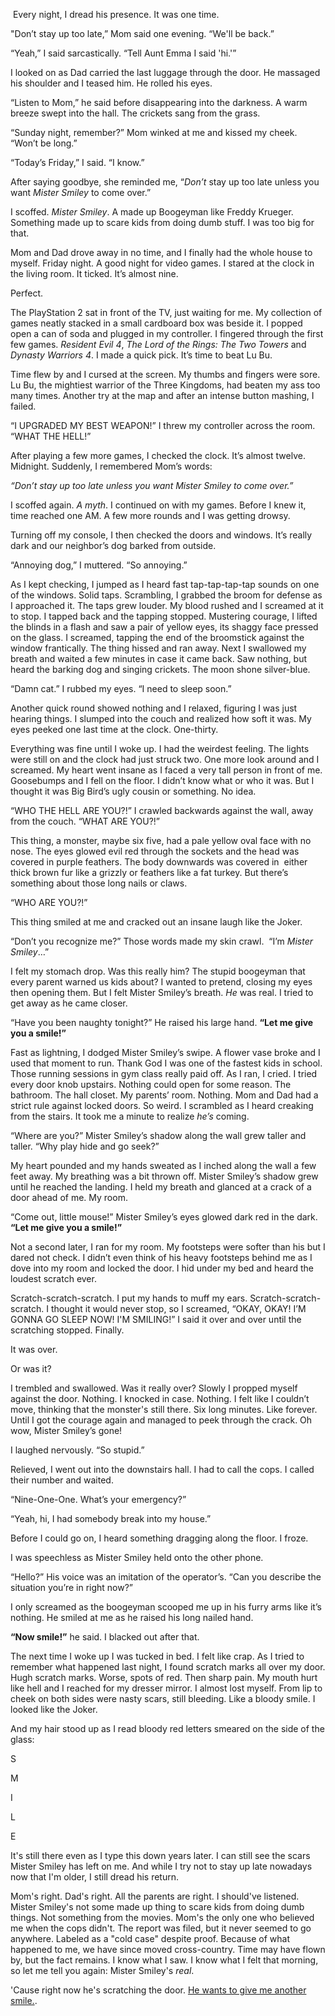  Every night, I dread his presence. It was one time.


"Don’t stay up too late,” Mom said one evening. “We'll be back.”


“Yeah,” I said sarcastically. “Tell Aunt Emma I said 'hi.'” 


I looked on as Dad carried the last luggage through the door. He massaged his shoulder and I teased him. He rolled his eyes.


“Listen to Mom,” he said before disappearing into the darkness. A warm breeze swept into the hall. The crickets sang from the grass.


“Sunday night, remember?” Mom winked at me and kissed my cheek. “Won’t be long.”


“Today’s Friday,” I said. “I know.” 


After saying goodbye, she reminded me, “*Don’t* stay up too late unless you want *Mister Smiley* to come over.”


I scoffed. *Mister Smiley*. A made up Boogeyman like Freddy Krueger. Something made up to scare kids from doing dumb stuff. I was too big for that.


Mom and Dad drove away in no time, and I finally had the whole house to myself. Friday night. A good night for video games. I stared at the clock in the living room. It ticked. It’s almost nine. 


Perfect.


The PlayStation 2 sat in front of the TV, just waiting for me. My collection of games neatly stacked in a small cardboard box was beside it. I popped open a can of soda and plugged in my controller. I fingered through the first few games. *Resident Evil 4*, *The Lord of the Rings: The Two Towers* and *Dynasty Warriors 4*. I made a quick pick. It’s time to beat Lu Bu.


Time flew by and I cursed at the screen. My thumbs and fingers were sore. Lu Bu, the mightiest warrior of the Three Kingdoms, had beaten my ass too many times. Another try at the map and after an intense button mashing, I failed. 


“I UPGRADED MY BEST WEAPON!” I threw my controller across the room. “WHAT THE HELL!”


After playing a few more games, I checked the clock. It’s almost twelve. Midnight. Suddenly, I remembered Mom’s words:


*“Don’t stay up too late unless you want Mister Smiley to come over.”*


I scoffed again. *A myth*. I continued on with my games. Before I knew it, time reached one AM. A few more rounds and I was getting drowsy. 


Turning off my console, I then checked the doors and windows. It’s really dark and our neighbor’s dog barked from outside.


“Annoying dog,” I muttered. “So annoying.”


As I kept checking, I jumped as I heard fast tap-tap-tap-tap sounds on one of the windows. Solid taps. Scrambling, I grabbed the broom for defense as I approached it. The taps grew louder. My blood rushed and I screamed at it to stop. I tapped back and the tapping stopped. Mustering courage, I lifted the blinds in a flash and saw a pair of yellow eyes, its shaggy face pressed on the glass. I screamed, tapping the end of the broomstick against the window frantically. The thing hissed and ran away. Next I swallowed my breath and waited a few minutes in case it came back. Saw nothing, but heard the barking dog and singing crickets. The moon shone silver-blue.


“Damn cat.” I rubbed my eyes. “I need to sleep soon.”


Another quick round showed nothing and I relaxed, figuring I was just hearing things. I slumped into the couch and realized how soft it was. My eyes peeked one last time at the clock. One-thirty.


Everything was fine until I woke up. I had the weirdest feeling. The lights were still on and the clock had just struck two. One more look around and I screamed. My heart went insane as I faced a very tall person in front of me. Goosebumps and I fell on the floor. I didn’t know what or who it was. But I thought it was Big Bird’s ugly cousin or something. No idea.


“WHO THE HELL ARE YOU?!” I crawled backwards against the wall, away from the couch. “WHAT ARE YOU?!”


This thing, a monster, maybe six five, had a pale yellow oval face with no nose. The eyes glowed evil red through the sockets and the head was covered in purple feathers. The body downwards was covered in  either thick brown fur like a grizzly or feathers like a fat turkey. But there’s something about those long nails or claws.


“WHO ARE YOU?!”


This thing smiled at me and cracked out an insane laugh like the Joker. 


“Don’t you recognize me?” Those words made my skin crawl.  “I’m *Mister Smiley*…”


I felt my stomach drop. Was this really him? The stupid boogeyman that every parent warned us kids about? I wanted to pretend, closing my eyes then opening them. But I felt Mister Smiley’s breath. *He* was real. I tried to get away as he came closer. 


“Have you been naughty tonight?” He raised his large hand. **“Let me give you a smile!”** 


Fast as lightning, I dodged Mister Smiley’s swipe. A flower vase broke and I used that moment to run. Thank God I was one of the fastest kids in school. Those running sessions in gym class really paid off. As I ran, I cried. I tried every door knob upstairs. Nothing could open for some reason. The bathroom. The hall closet. My parents’ room. Nothing. Mom and Dad had a strict rule against locked doors. So weird. I scrambled as I heard creaking from the stairs. It took me a minute to realize *he’s* coming.


“Where are you?” Mister Smiley’s shadow along the wall grew taller and taller. “Why play hide and go seek?”


My heart pounded and my hands sweated as I inched along the wall a few feet away. My breathing was a bit thrown off. Mister Smiley’s shadow grew until he reached the landing. I held my breath and glanced at a crack of a door ahead of me. My room. 


“Come out, little mouse!” Mister Smiley’s eyes glowed dark red in the dark. **“Let me give you a smile!”** 


Not a second later, I ran for my room. My footsteps were softer than his but I dared not check. I didn’t even think of his heavy footsteps behind me as I dove into my room and locked the door. I hid under my bed and heard the loudest scratch ever.


Scratch-scratch-scratch. I put my hands to muff my ears. Scratch-scratch-scratch. I thought it would never stop, so I screamed, “OKAY, OKAY! I’M GONNA GO SLEEP NOW! I'M SMILING!” I said it over and over until the scratching stopped. Finally. 


It was over.


Or was it?


I trembled and swallowed. Was it really over? Slowly I propped myself against the door. Nothing. I knocked in case. Nothing. I felt like I couldn’t move, thinking that the monster's still there. Six long minutes. Like forever. Until I got the courage again and managed to peek through the crack. Oh wow, Mister Smiley’s gone!


I laughed nervously. “So stupid.”


Relieved, I went out into the downstairs hall. I had to call the cops. I called their number and waited. 


“Nine-One-One. What’s your emergency?”


“Yeah, hi, I had somebody break into my house.”


Before I could go on, I heard something dragging along the floor. I froze.


I was speechless as Mister Smiley held onto the other phone. 


“Hello?” His voice was an imitation of the operator’s. “Can you describe the situation you’re in right now?”


I only screamed as the boogeyman scooped me up in his furry arms like it’s nothing. He smiled at me as he raised his long nailed hand.


**“Now smile!”** he said. I blacked out after that.


The next time I woke up I was tucked in bed. I felt like crap. As I tried to remember what happened last night, I found scratch marks all over my door. Hugh scratch marks. Worse, spots of red. Then sharp pain. My mouth hurt like hell and I reached for my dresser mirror. I almost lost myself. From lip to cheek on both sides were nasty scars, still bleeding. Like a bloody smile. I looked like the Joker. 


And my hair stood up as I read bloody red letters smeared on the side of the glass: 


S

M

I 

L

E


It's still there even as I type this down years later. I can still see the scars Mister Smiley has left on me. And while I try not to stay up late nowadays now that I'm older, I still dread his return.


Mom's right. Dad's right. All the parents are right. I should've listened. Mister Smiley's not some made up thing to scare kids from doing dumb things. Not something from the movies. Mom's the only one who believed me when the cops didn't. The report was filed, but it never seemed to go anywhere. Labeled as a "cold case" despite proof. Because of what happened to me, we have since moved cross-country. Time may have flown by, but the fact remains. I know what I saw. I know what I felt that morning, so let me tell you again: Mister Smiley's *real*.


'Cause right now he's scratching the door. [He wants to give me another smile.](https://www.reddit.com/r/TheTalesofEC299?utm_medium=android_app&utm_source=share).